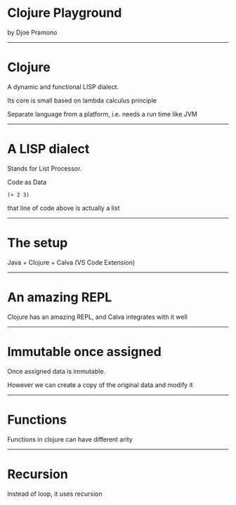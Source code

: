 # Clojure Playground

by Djoe Pramono

---

# Clojure

A dynamic and functional LISP dialect. 

Its core is small based on lambda calculus principle

Separate language from a platform, i.e. needs a run time like JVM

---

# A LISP dialect

Stands for List Processor.

Code as Data

```
(+ 2 3)
```

that line of code above is actually a list

---

# The setup

Java + Clojure + Calva (VS Code Extension)

---

# An amazing REPL

Clojure has an amazing REPL, and Calva integrates with it well

---

# Immutable once assigned

Once assigned data is immutable. 

However we can create a copy of the original data and modify it

---

# Functions

Functions in clojure can have different arity

---

# Recursion

Instead of loop, it uses recursion